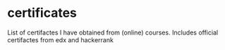 # certificates
List of certifactes I have obtained from (online) courses. Includes official certifactes from edx and hackerrank

